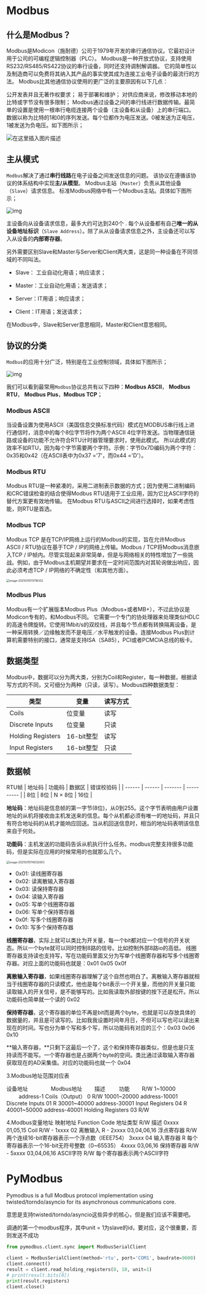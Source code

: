 # Modbus

## 什么是Modbus？

Modbus是Modicon（施耐德）公司于1979年开发的串行通信协议。它最初设计用于公司的可编程逻辑控制器（PLC）。 Modbus是一种开放式协议，支持使用RS232/RS485/RS422协议的串行设备，同时还支持调制解调器。 它的简单性以及制造商可以免费将其纳入其产品的事实使其成为连接工业电子设备的最流行的方法。
Modbus比其他通信协议使用的更广泛的主要原因有以下几点：

公开发表并且无著作权要求；
易于部署和维护；
对供应商来说，修改移动本地的比特或字节没有很多限制；
Modbus通过设备之间的串行线进行数据传输。最简单的设置是使用一根串行电缆连接两个设备（主设备和从设备）上的串行端口。
数据以称为比特的1和0的序列发送。每个位都作为电压发送。0被发送为正电压，1被发送为负电压。如下图所示；

![在这里插入图片描述](modbus.assets/20200611224901116.png)



## 主从模式

`Modbus`解决了通过**串行线路**在电子设备之间发送信息的问题。 该协议在遵循该协议的体系结构中实现**主/从模型**。
Modbus主站（`Master`）负责从其他设备（`Slave`）请求信息。 标准Modbus网络中有一个Modbus主站。具体如下图所示；

![img](modbus.assets/20200611205554896.png)



主设备向从设备请求信息，最多大约可达到240个 . 每个从设备都有自己**唯一的从设备地址标识**（`Slave Address`）。除了从从设备请求信息之外，主设备还可以写入从设备的**内部寄存器**。

另外需要区别Slave和Master与Server和Client两大类，这是同一种设备在不同领域的不同叫法。

- Slave： 工业自动化用语；响应请求；
- Master：工业自动化用语；发送请求；

- Server：IT用语；响应请求；
- Client：IT用语；发送请求；

在Modbus中，Slave和Server意思相同，Master和Client意思相同。

## 协议的分类

`Modbus`的应用十分广泛，特别是在工业控制领域，具体如下图所示；

![img](modbus.assets/20200611210231863.jpg)

我们可以看到最常用`Modbus`协议总共有以下四种：**Modbus ASCII**， **Modbus RTU**， **Modbus Plus**，**Modbus TCP**；

### Modbus ASCII

当设备设置为使用ASCII（美国信息交换标准代码）模式在MODBUS串行线上进行通信时，消息中的每个8位字节将作为两个ASCII 4位字符发送。当物理通信链路或设备的功能不允许符合RTU计时器管理要求时，使用此模式。
所以此模式的效率不如RTU，因为每个字节需要两个字符。示例：字节0x7D编码为两个字符：0x35和0x42（在ASCII表中为0x37 ='7'，而0x44 ='D'）。

### Modbus RTU

Modbus RTU是一种紧凑的，采用二进制表示数据的方式；因为使用二进制编码和CRC错误检查的结合使得Modbus RTU适用于工业应用，因为它比ASCII字符的替代方案更有效地传输。 在Modbus RTU与ASCII之间进行选择时，如果考虑性能，则RTU是首选。

### Modbus TCP

Modbus TCP 是在TCP/IP网络上运行的Modbus的实现，旨在允许Modbus ASCII / RTU协议在基于TCP / IP的网络上传输。Modbus / TCP将Modbus消息嵌入TCP / IP帧内。尽管实现起来非常简单，但是与网络相关的特性增加了一些挑战。例如，由于Modbus主机期望并要求在一定时间范围内对其轮询做出响应，因此必须考虑TCP / IP网络的不确定性（和其他方面）。

<img src="modbus.assets/image-20210315113116332.png" alt="image-20210315113116332" style="zoom:50%;" />

### Modbus Plus

Modbus有一个扩展版本Modbus Plus（Modbus+或者MB+），不过此协议是Modicon专有的，和Modbus不同。
它需要一个专门的协处理器来处理类似HDLC的高速令牌旋转。它使用1Mbit/s的双绞线，并且每个节点都有转换隔离设备，是一种采用转换／边缘触发而不是电压／水平触发的设备。连接Modbus Plus到计算机需要特别的接口，通常是支持ISA（SA85），PCI或者PCMCIA总线的板卡。

## 数据类型

Modbus中，数据可以分为两大类，分别为Coil和Register，每一种数据，根据读写方式的不同，又可细分为两种（只读，读写）。Modbus四种数据类型：

| 类型              | 变量       | 读写方式 |
| ----------------- | ---------- | -------- |
| Coils             | 位变量     | 读写     |
| Discrete Inputs   | 位变量     | 只读     |
| Holding Registers | 16-bit整型 | 读写     |
| Input Registers   | 16-bit整型 | 只读     |

## 数据帧

RTU帧
| 地址码 | 功能码 | 数据区  | 错误校验码 |
| ------ | ------ | ------- | ---------- |
| 8位    | 8位    | N × 8位 | 16位       |

**地址码**：地址码是信息帧的第一字节(8位)，从0到255。这个字节表明由用户设置地址的从机将接收由主机发送来的信息。每个从机都必须有唯一的地址码，并且只有符合地址码的从机才能响应回送。当从机回送信息时，相当的地址码表明该信息来自于何处。

**功能码**：主机发送的功能码告诉从机执行什么任务。modbus完整支持很多功能码，但是实际在应用的时候常用的也就那么几个。

<img src="modbus.assets/image-20210315114032003.png" alt="image-20210315114032003" style="zoom:50%;" />

- 0x01: 读线圈寄存器
- 0x02: 读离散输入寄存器
- 0x03: 读保持寄存器
- 0x04: 读输入寄存器
- 0x05: 写单个线圈寄存器
- 0x06: 写单个保持寄存器
- 0x0f: 写多个线圈寄存器
- 0x10: 写多个保持寄存器

**线圈寄存器**，实际上就可以类比为开关量，每一个bit都对应一个信号的开关状态。所以一个byte就可以同时控制8路的信号。比如控制外部8路io的高低。 线圈寄存器支持读也支持写，写在功能码里面又分为写单个线圈寄存器和写多个线圈寄存器。对应上面的功能码也就是：0x01  0x05  0x0f

**离散输入寄存器**，如果线圈寄存器理解了这个自然也明白了。离散输入寄存器就相当于线圈寄存器的只读模式，他也是每个bit表示一个开关量，而他的开关量只能读取输入的开关信号，是不能够写的。比如我读取外部按键的按下还是松开。所以功能码也简单就一个读的 0x02

**保持寄存器**，这个寄存器的单位不再是bit而是两个byte，也就是可以存放具体的数据量的，并且是可读写的。比如我我设置时间年月日，不但可以写也可以读出来现在的时间。写也分为单个写和多个写，所以功能码有对应的三个：0x03 0x06 0x10

**输入寄存器，**只剩下这最后一个了，这个和保持寄存器类似，但是也是只支持读而不能写。一个寄存器也是占据两个byte的空间。类比通过读取输入寄存器获取现在的AD采集值。对应的功能码也就一个 0x04  



 

3.Modbus地址范围对应表

设备地址 　　　　Modbus地址　　   描述 　　         功能 　　R/W
1~10000 　　   address-1      Coils（Output）    0      R/W
10001~20000  address-10001   Discrete Inputs     01     R
30001~40000  address-30001   Input Registers     04     R
40001~50000  address-40001   Holding Registers   03     R/W

4.Modbus变量地址
映射地址       Function Code     地址类型      R/W      描述
0xxxx        01,05,15         Coil         R/W      -
1xxxx        02              离散输入      R        -
2xxxx        03,04,06,16       浮点寄存器    R/W      两个连续16-bit寄存器表示一个浮点数（IEEE754）
3xxxx        04              输入寄存器    R        每个寄存器表示一个16-bit无符号整数（0~65535）
4xxxx        03,06,16         保持寄存器     R/W      -
5xxxx        03,04,06,16      ASCII字符     R/W      每个寄存器表示两个ASCII字符





# PyModbus

Pymodbus is a full Modbus protocol implementation using twisted/torndo/asyncio for its asynchronous communications core. 

意思是支持twisted/torndo/asyncio这些异步的核心，但是我们应该不需要吧。

调通的第一个modbus程序，其中unit = 1为slave的id，要对应，这个很重要，否则发送不成功

```python
from pymodbus.client.sync import ModbusSerialClient

client = ModbusSerialClient(method='rtu', port='COM1', baudrate=9600)
client.connect()
result = client.read_holding_registers(0, 10, unit=1)
# print(result.bits[0])
print(result.registers)
client.close()
```


